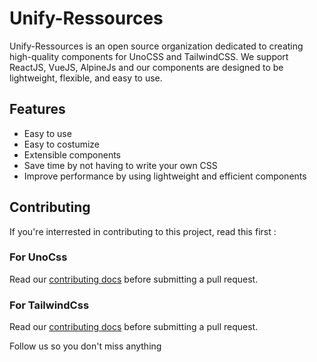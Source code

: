 # Unify-Ressources

Unify-Ressources is an open source organization dedicated to creating high-quality components for UnoCSS and TailwindCSS. We support ReactJS, VueJS, AlpineJs and our components are designed to be lightweight, flexible, and easy to use.


## Features
- Easy to use
- Easy to costumize
- Extensible components
- Save time by not having to write your own CSS
- Improve performance by using lightweight and efficient components

## Contributing

If you're interrested in contributing to this project, read this first :

### For UnoCss
Read our [contributing docs](CONTRIBUTING.md) before submitting a pull request.

### For TailwindCss
Read our [contributing docs](CONTRIBUTING.md) before submitting a pull request.

Follow us so you don't miss anything 


